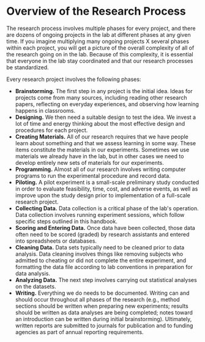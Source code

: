 # Overview of the Research Process

The research process involves multiple phases for every project, and there are dozens of ongoing projects in the lab at different phases at any given time. If you imagine multiplying many ongoing projects X several phases within each project, you will get a picture of the overall complexity of all of the research going on in the lab. Because of this complexity, it is essential that everyone in the lab stay coordinated and that our research processes be standardized. 

Every research project involves the following phases:

* **Brainstorming.** The first step in any project is the initial idea. Ideas for projects come from many sources, including reading other research papers, reflecting on everyday experiences, and observing how learning happens in classrooms. 
* **Designing.** We then need a suitable design to test the idea. We invest a lot of time and energy thinking about the most effective design and procedures for each project.
* **Creating Materials.** All of our research requires that we have people learn about something and that we assess learning in some way. These items constitute the materials in our experiments. Sometimes we use materials we already have in the lab, but in other cases we need to develop entirely new sets of materials for our experiments.
* **Programming.** Almost all of our research involves writing computer programs to run the experimental procedure and record data.
* **Piloting.** A pilot experiment is a small-scale preliminary study conducted in order to evaluate feasibility, time, cost, and adverse events, as well as improve upon the study design prior to implementation of a full-scale research project. 
* **Collecting Data.** Data collection is a critical phase of the lab's operation. Data collection involves running experiment sessions, which follow specific steps outlined in this handbook. 
* **Scoring and Entering Data.** Once data have been collected, those data often need to be scored (graded) by research assistants and entered into spreadsheets or databases.
* **Cleaning Data.** Data sets typically need to be cleaned prior to data analysis. Data cleaning involves things like removing subjects who admitted to cheating or did not complete the entire experiment, and formatting the data file according to lab conventions in preparation for data analysis. 
* **Analyzing Data.** The next step involves carrying out statistical analyses on the datasets.
* **Writing.** Everything we do needs to be documented. Writing can and should occur throughout all phases of the research (e.g., method sections should be written when preparing new experiments; results should be written as data analyses are being completed; notes toward an introduction can be written during initial brainstorming). Ultimately, written reports are submitted to journals for publication and to funding agencies as part of annual reporting requirements. 
